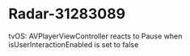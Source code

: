 # Radar-31283089
tvOS: AVPlayerViewController reacts to Pause when isUserInteractionEnabled is set to false
